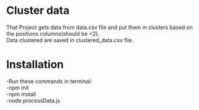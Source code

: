 # Cluster data 

That Project gets data from data.csv file and put them in clusters based on the positions columns(should be <2). \
Data clustered are saved in clustered_data.csv file.


# Installation

-Run these commands in terminal: \
-npm init  \
-npm install \
-node processData.js 